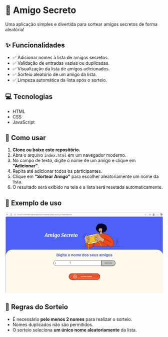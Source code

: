 # 🎁 Amigo Secreto

Uma aplicação simples e divertida para sortear amigos secretos de forma aleatória!

## ✨ Funcionalidades

- ✅ Adicionar nomes à lista de amigos secretos.
- ✅ Validação de entradas vazias ou duplicadas.
- ✅ Visualização da lista de amigos adicionados.
- ✅ Sorteio aleatório de um amigo da lista.
- ✅ Limpeza automática da lista após o sorteio.

## 💻 Tecnologias

- HTML
- CSS
- JavaScript

## 🚀 Como usar

1. **Clone ou baixe este repositório.**
2. Abra o arquivo `index.html` em um navegador moderno.
3. No campo de texto, digite o nome de um amigo e clique em **"Adicionar"**.
4. Repita até adicionar todos os participantes.
5. Clique em **"Sortear Amigo"** para escolher aleatoriamente um nome da lista.
6. O resultado será exibido na tela e a lista será resetada automaticamente.

## 🧪 Exemplo de uso

![Exemplo do Amigo Secreto](assets/videotela.gif)

## 📝 Regras do Sorteio

- É necessário **pelo menos 2 nomes** para realizar o sorteio.
- Nomes duplicados não são permitidos.
- O sorteio seleciona **um único nome aleatoriamente** da lista.
